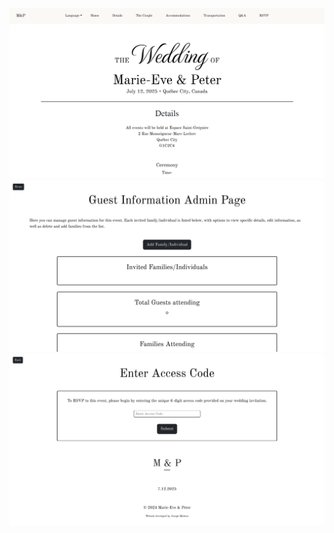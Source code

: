 ![Alt text](my-app/public/images/homePage.png)
![Alt text](my-app/public/images/adminPage.png)
![Alt text](my-app/public/images/RSVPpage.png)
